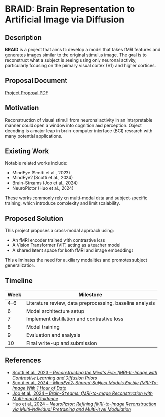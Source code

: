 # BRAID: Brain Representation to Artificial Image via Diffusion

## Description

**BRAID** is a project that aims to develop a model that takes fMRI features and generates images similar to the original stimulus image. The goal is to reconstruct what a subject is seeing using only neuronal activity, particularly focusing on the primary visual cortex (V1) and higher cortices.

## Proposal Document

[Project Proposal PDF](https://drive.google.com/file/d/1xiPgDY-aN5qrdm-rH8hykxNLwl5zz4Nv/view?usp=sharing)

## Motivation

Reconstruction of visual stimuli from neuronal activity in an interpretable manner could open a window into cognition and perception. Object decoding is a major leap in brain-computer interface (BCI) research with many potential applications.

## Existing Work

Notable related works include:
- MindEye (Scotti et al., 2023)
- MindEye2 (Scotti et al., 2024)
- Brain-Streams (Joo et al., 2024)
- NeuroPictor (Huo et al., 2024)

These works commonly rely on multi-modal data and subject-specific training, which introduce complexity and limit scalability.

## Proposed Solution

This project proposes a cross-modal approach using:
- An fMRI encoder trained with contrastive loss
- A Vision Transformer (ViT) acting as a teacher model
- A shared latent space for both fMRI and image embeddings

This eliminates the need for auxiliary modalities and promotes subject generalization.

## Timeline

| Week        | Milestone                                                |
|-------------|-----------------------------------------------------------|
| 4–6         | Literature review, data preprocessing, baseline analysis |
| 6           | Model architecture setup                                 |
| 7           | Implement distillation and contrastive loss              |
| 8           | Model training                                           |
| 9           | Evaluation and analysis                                  |
| 10          | Final write-up and submission                            |

## References

- [Scotti et al., 2023 – *Reconstructing the Mind's Eye: fMRI-to-Image with Contrastive Learning and Diffusion Priors*](https://arxiv.org/abs/2305.18274)  
- [Scotti et al., 2024 – *MindEye2: Shared-Subject Models Enable fMRI-To-Image With 1 Hour of Data*](https://arxiv.org/abs/2403.11207)  
- [Joo et al., 2024 – *Brain-Streams: fMRI-to-Image Reconstruction with Multi-modal Guidance*](https://arxiv.org/abs/2409.12099)  
- [Huo et al., 2024 – *NeuroPictor: Refining fMRI-to-Image Reconstruction via Multi-individual Pretraining and Multi-level Modulation*](https://arxiv.org/abs/2403.18211)
